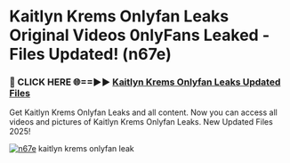 # Kaitlyn Krems Onlyfan Leaks Original Videos 0nlyFans Leaked - Files Updated! (n67e)

<h3>🔴 CLICK HERE 🌐==►► <a href="https://tinyurl.com/4seja8ks" rel="nofollow">Kaitlyn Krems Onlyfan Leaks Updated Files</a></h3>

Get Kaitlyn Krems Onlyfan Leaks and all content. Now you can access all videos and pictures of Kaitlyn Krems Onlyfan Leaks. New Updated Files 2025!

[![n67e](https://i.imgur.com/EWjZXRe.gif)](https://tinyurl.com/4seja8ks)
kaitlyn krems onlyfan leak